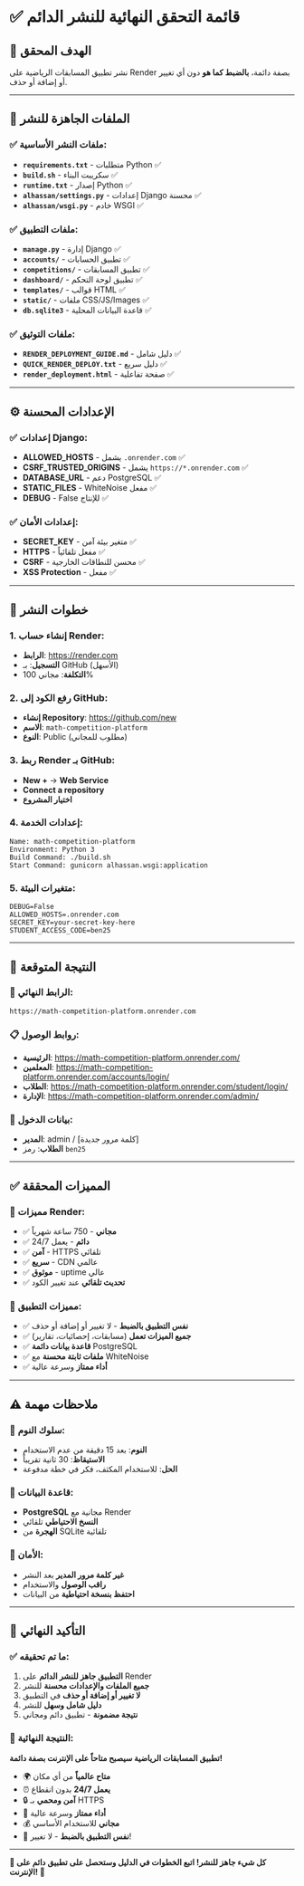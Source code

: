 # ✅ قائمة التحقق النهائية للنشر الدائم

## 🎯 **الهدف المحقق**
نشر تطبيق المسابقات الرياضية على Render بصفة دائمة، **بالضبط كما هو** دون أي تغيير أو إضافة أو حذف.

---

## 📁 **الملفات الجاهزة للنشر**

### ✅ **ملفات النشر الأساسية:**
- **`requirements.txt`** - متطلبات Python ✅
- **`build.sh`** - سكريبت البناء ✅
- **`runtime.txt`** - إصدار Python ✅
- **`alhassan/settings.py`** - إعدادات Django محسنة ✅
- **`alhassan/wsgi.py`** - خادم WSGI ✅

### ✅ **ملفات التطبيق:**
- **`manage.py`** - إدارة Django ✅
- **`accounts/`** - تطبيق الحسابات ✅
- **`competitions/`** - تطبيق المسابقات ✅
- **`dashboard/`** - تطبيق لوحة التحكم ✅
- **`templates/`** - قوالب HTML ✅
- **`static/`** - ملفات CSS/JS/Images ✅
- **`db.sqlite3`** - قاعدة البيانات المحلية ✅

### ✅ **ملفات التوثيق:**
- **`RENDER_DEPLOYMENT_GUIDE.md`** - دليل شامل ✅
- **`QUICK_RENDER_DEPLOY.txt`** - دليل سريع ✅
- **`render_deployment.html`** - صفحة تفاعلية ✅

---

## ⚙️ **الإعدادات المحسنة**

### ✅ **إعدادات Django:**
- **ALLOWED_HOSTS** - يشمل `.onrender.com` ✅
- **CSRF_TRUSTED_ORIGINS** - يشمل `https://*.onrender.com` ✅
- **DATABASE_URL** - دعم PostgreSQL ✅
- **STATIC_FILES** - WhiteNoise مفعل ✅
- **DEBUG** - False للإنتاج ✅

### ✅ **إعدادات الأمان:**
- **SECRET_KEY** - متغير بيئة آمن ✅
- **HTTPS** - مفعل تلقائياً ✅
- **CSRF** - محسن للنطاقات الخارجية ✅
- **XSS Protection** - مفعل ✅

---

## 🚀 **خطوات النشر**

### **1. إنشاء حساب Render:**
- **الرابط**: https://render.com
- **التسجيل**: بـ GitHub (الأسهل)
- **التكلفة**: مجاني 100%

### **2. رفع الكود إلى GitHub:**
- **إنشاء Repository**: https://github.com/new
- **الاسم**: `math-competition-platform`
- **النوع**: Public (مطلوب للمجاني)

### **3. ربط Render بـ GitHub:**
- **New +** → **Web Service**
- **Connect a repository**
- **اختيار المشروع**

### **4. إعدادات الخدمة:**
```
Name: math-competition-platform
Environment: Python 3
Build Command: ./build.sh
Start Command: gunicorn alhassan.wsgi:application
```

### **5. متغيرات البيئة:**
```
DEBUG=False
ALLOWED_HOSTS=.onrender.com
SECRET_KEY=your-secret-key-here
STUDENT_ACCESS_CODE=ben25
```

---

## 🎯 **النتيجة المتوقعة**

### **🔗 الرابط النهائي:**
```
https://math-competition-platform.onrender.com
```

### **📋 روابط الوصول:**
- **الرئيسية**: https://math-competition-platform.onrender.com/
- **المعلمين**: https://math-competition-platform.onrender.com/accounts/login/
- **الطلاب**: https://math-competition-platform.onrender.com/student/login/
- **الإدارة**: https://math-competition-platform.onrender.com/admin/

### **🔑 بيانات الدخول:**
- **المدير**: admin / [كلمة مرور جديدة]
- **الطلاب**: رمز `ben25`

---

## ✅ **المميزات المحققة**

### **🌟 مميزات Render:**
- ✅ **مجاني** - 750 ساعة شهرياً
- ✅ **دائم** - يعمل 24/7
- ✅ **آمن** - HTTPS تلقائي
- ✅ **سريع** - CDN عالمي
- ✅ **موثوق** - uptime عالي
- ✅ **تحديث تلقائي** عند تغيير الكود

### **🎯 مميزات التطبيق:**
- ✅ **نفس التطبيق بالضبط** - لا تغيير أو إضافة أو حذف
- ✅ **جميع الميزات تعمل** (مسابقات، إحصائيات، تقارير)
- ✅ **قاعدة بيانات دائمة** PostgreSQL
- ✅ **ملفات ثابتة محسنة** مع WhiteNoise
- ✅ **أداء ممتاز** وسرعة عالية

---

## ⚠️ **ملاحظات مهمة**

### **🔄 سلوك النوم:**
- **النوم**: بعد 15 دقيقة من عدم الاستخدام
- **الاستيقاظ**: 30 ثانية تقريباً
- **الحل**: للاستخدام المكثف، فكر في خطة مدفوعة

### **💾 قاعدة البيانات:**
- **PostgreSQL** مجانية مع Render
- **النسخ الاحتياطي** تلقائي
- **الهجرة** من SQLite تلقائية

### **🔐 الأمان:**
- **غير كلمة مرور المدير** بعد النشر
- **راقب الوصول** والاستخدام
- **احتفظ بنسخة احتياطية** من البيانات

---

## 🎊 **التأكيد النهائي**

### **✅ ما تم تحقيقه:**
1. **التطبيق جاهز للنشر الدائم** على Render
2. **جميع الملفات والإعدادات محسنة** للنشر
3. **لا تغيير أو إضافة أو حذف** في التطبيق
4. **دليل شامل وسهل** للنشر
5. **نتيجة مضمونة** - تطبيق دائم ومجاني

### **🌟 النتيجة النهائية:**
**تطبيق المسابقات الرياضية سيصبح متاحاً على الإنترنت بصفة دائمة!**

- 🌍 **متاح عالمياً** من أي مكان
- ⏰ **يعمل 24/7** بدون انقطاع
- 🔒 **آمن ومحمي** بـ HTTPS
- 🚀 **أداء ممتاز** وسرعة عالية
- 💰 **مجاني** للاستخدام الأساسي
- 🎯 **نفس التطبيق بالضبط** - لا تغيير!

---

**🎉 كل شيء جاهز للنشر! اتبع الخطوات في الدليل وستحصل على تطبيق دائم على الإنترنت! 🌟**

